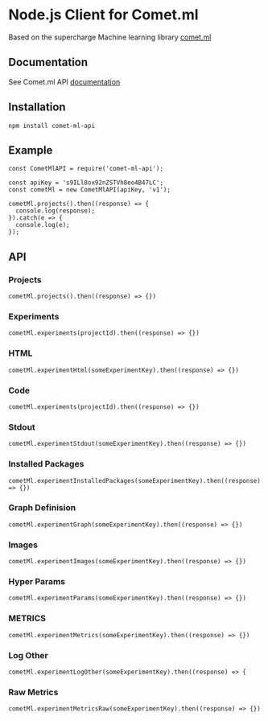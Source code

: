 # Node.js Client for Comet.ml

Based on the supercharge Machine learning library [comet.ml](comet.ml) 

## Documentation
See Comet.ml API [documentation](https://staging.comet.ml/docs/rest-api/endpoints/)

## Installation
`npm install comet-ml-api`


## Example
```
const CometMlAPI = require('comet-ml-api');

const apiKey = 's9ILl8ox92nZSTVh8eo4B47LC';
const cometMl = new CometMlAPI(apiKey, 'v1');

cometMl.projects().then((response) => {
  console.log(response);
}).catch(e => {
  console.log(e);
});
```

## API
### Projects
```
cometMl.projects().then((response) => {})
```
### Experiments
```
cometMl.experiments(projectId).then((response) => {})
```
### HTML
```
cometMl.experimentHtml(someExperimentKey).then((response) => {})
```
### Code
```
cometMl.experiments(projectId).then((response) => {})
```
### Stdout
```
cometMl.experimentStdout(someExperimentKey).then((response) => {})
```
### Installed Packages
```
cometMl.experimentInstalledPackages(someExperimentKey).then((response) => {})
```
### Graph Definision
```
cometMl.experimentGraph(someExperimentKey).then((response) => {})
```
### Images
```
cometMl.experimentImages(someExperimentKey).then((response) => {})
```
### Hyper Params
```
cometMl.experimentParams(someExperimentKey).then((response) => {})
```
### METRICS
```
cometMl.experimentMetrics(someExperimentKey).then((response) => {})
```
### Log Other
```
cometMl.experimentLogOther(someExperimentKey).then((response) => {
```
### Raw Metrics
```
cometMl.experimentMetricsRaw(someExperimentKey).then((response) => {})
```

